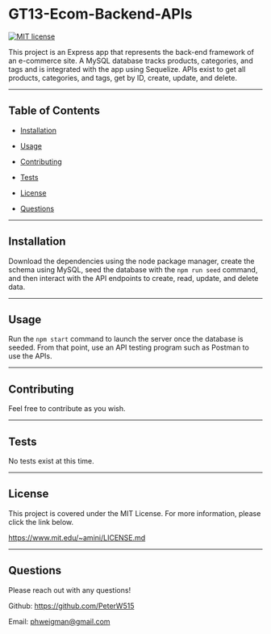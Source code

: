 # GT13-Ecom-Backend-APIs

  [![MIT license](https://img.shields.io/badge/License-MIT-blue.svg)](https://lbesson.mit-license.org/)

  This project is an Express app that represents the back-end framework of an e-commerce site. A MySQL database tracks products, categories, and tags and is integrated with the app using Sequelize. APIs exist to get all products, categories, and tags, get by ID, create, update, and delete.

  ---

  ## Table of Contents
  
  - [Installation](#installation)
  
  - [Usage](#usage)
  
  - [Contributing](#contributing)
  
  - [Tests](#tests)
  
  - [License](#license)
  
  - [Questions](#questions)
  
  ---
  
  ## Installation

  Download the dependencies using the node package manager, create the schema using MySQL, seed the database with the `npm run seed` command, and then interact with the API endpoints to create, read, update, and delete data.

  ---
  
  ## Usage

  Run the `npm start` command to launch the server once the database is seeded. From that point, use an API testing program such as Postman to use the APIs.

  ---
  
  ## Contributing

  Feel free to contribute as you wish.

  ---
  
  ## Tests

  No tests exist at this time.

  ---
  
  ## License

  This project is covered under the MIT License. For more information, please click the link below.

  https://www.mit.edu/~amini/LICENSE.md

  ---
  
  ## Questions
  
  Please reach out with any questions!
  
  Github: https://github.com/PeterW515

  Email: phweigman@gmail.com
  
